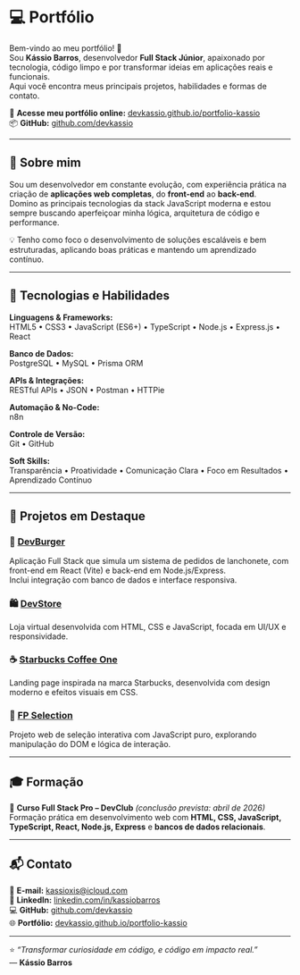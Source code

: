 # 💻 Portfólio

Bem-vindo ao meu portfólio! 🚀  
Sou **Kássio Barros**, desenvolvedor **Full Stack Júnior**, apaixonado por tecnologia, código limpo e por transformar ideias em aplicações reais e funcionais.  
Aqui você encontra meus principais projetos, habilidades e formas de contato.  

🔗 **Acesse meu portfólio online:** [devkassio.github.io/portfolio-kassio](https://devkassio.github.io/portfolio-kassio/)  
📦 **GitHub:** [github.com/devkassio](https://github.com/devkassio)  

---

## 🧠 Sobre mim  

Sou um desenvolvedor em constante evolução, com experiência prática na criação de **aplicações web completas**, do **front-end** ao **back-end**.  
Domino as principais tecnologias da stack JavaScript moderna e estou sempre buscando aperfeiçoar minha lógica, arquitetura de código e performance.  

💡 Tenho como foco o desenvolvimento de soluções escaláveis e bem estruturadas, aplicando boas práticas e mantendo um aprendizado contínuo.  

---

## 🚀 Tecnologias e Habilidades  

**Linguagens & Frameworks:**  
HTML5 • CSS3 • JavaScript (ES6+) • TypeScript • Node.js • Express.js • React  

**Banco de Dados:**  
PostgreSQL • MySQL • Prisma ORM  

**APIs & Integrações:**  
RESTful APIs • JSON • Postman • HTTPie  

**Automação & No-Code:**  
n8n  

**Controle de Versão:**  
Git • GitHub  

**Soft Skills:**  
Transparência • Proatividade • Comunicação Clara • Foco em Resultados • Aprendizado Contínuo  

---

## 🧩 Projetos em Destaque  

### 🍔 [DevBurger](https://github.com/devkassio/DevBurger)  
Aplicação Full Stack que simula um sistema de pedidos de lanchonete, com front-end em React (Vite) e back-end em Node.js/Express.  
Inclui integração com banco de dados e interface responsiva.

### 🛍️ [DevStore](https://github.com/devkassio/DevStore)  
Loja virtual desenvolvida com HTML, CSS e JavaScript, focada em UI/UX e responsividade.  

### ☕ [Starbucks Coffee One](https://github.com/devkassio/StarbucksCoffeeOne)  
Landing page inspirada na marca Starbucks, desenvolvida com design moderno e efeitos visuais em CSS.  

### 🎯 [FP Selection](https://github.com/devkassio/FP-SELLECTION)  
Projeto web de seleção interativa com JavaScript puro, explorando manipulação do DOM e lógica de interação.  

---

## 🎓 Formação  

📘 **Curso Full Stack Pro – DevClub** *(conclusão prevista: abril de 2026)*  
Formação prática em desenvolvimento web com **HTML, CSS, JavaScript, TypeScript, React, Node.js, Express** e **bancos de dados relacionais**.  

---

## 📬 Contato  

📧 **E-mail:** [kassioxis@icloud.com](mailto:kassioxis@icloud.com)  
💼 **LinkedIn:** [linkedin.com/in/kassiobarros](https://linkedin.com/in/kassiobarros)  
💻 **GitHub:** [github.com/devkassio](https://github.com/devkassio)  
🌐 **Portfólio:** [devkassio.github.io/portfolio-kassio](https://devkassio.github.io/portfolio-kassio/)  

---

⭐ *“Transformar curiosidade em código, e código em impacto real.”*  
— **Kássio Barros**
